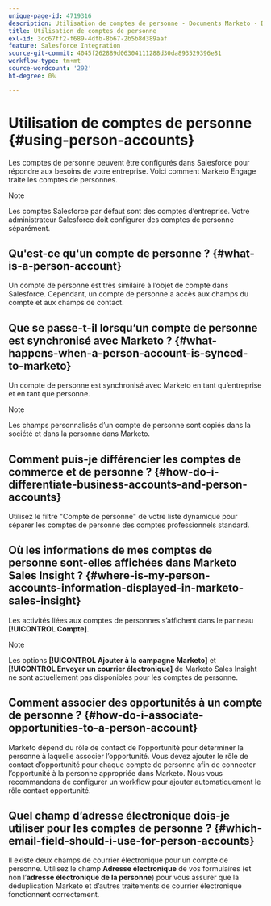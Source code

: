 ```yaml
---
unique-page-id: 4719316
description: Utilisation de comptes de personne - Documents Marketo - Documentation du produit
title: Utilisation de comptes de personne
exl-id: 3cc67ff2-f689-4dfb-8b67-2b5b8d389aaf
feature: Salesforce Integration
source-git-commit: 4045f262889d06304111288d30da893529396e81
workflow-type: tm+mt
source-wordcount: '292'
ht-degree: 0%

---
```


# Utilisation de comptes de personne {#using-person-accounts}

Les comptes de personne peuvent être configurés dans Salesforce pour répondre aux besoins de votre entreprise. Voici comment Marketo Engage traite les comptes de personnes.

>[!NOTE]
>
>Les comptes Salesforce par défaut sont des comptes d’entreprise. Votre administrateur Salesforce doit configurer des comptes de personne séparément.

## Qu&#39;est-ce qu&#39;un compte de personne ? {#what-is-a-person-account}

Un compte de personne est très similaire à l’objet de compte dans Salesforce. Cependant, un compte de personne a accès aux champs du compte et aux champs de contact.

## Que se passe-t-il lorsqu’un compte de personne est synchronisé avec Marketo ? {#what-happens-when-a-person-account-is-synced-to-marketo}

Un compte de personne est synchronisé avec Marketo en tant qu’entreprise et en tant que personne.

>[!NOTE]
>
>Les champs personnalisés d’un compte de personne sont copiés dans la société et dans la personne dans Marketo.

## Comment puis-je différencier les comptes de commerce et de personne ? {#how-do-i-differentiate-business-accounts-and-person-accounts}

Utilisez le filtre &quot;Compte de personne&quot; de votre liste dynamique pour séparer les comptes de personne des comptes professionnels standard.

## Où les informations de mes comptes de personne sont-elles affichées dans Marketo Sales Insight ? {#where-is-my-person-accounts-information-displayed-in-marketo-sales-insight}

Les activités liées aux comptes de personnes s’affichent dans le panneau **[!UICONTROL Compte]**.

>[!NOTE]
>
>Les options **[!UICONTROL Ajouter à la campagne Marketo]** et **[!UICONTROL Envoyer un courrier électronique]** de Marketo Sales Insight ne sont actuellement pas disponibles pour les comptes de personne.

## Comment associer des opportunités à un compte de personne ? {#how-do-i-associate-opportunities-to-a-person-account}

Marketo dépend du rôle de contact de l’opportunité pour déterminer la personne à laquelle associer l’opportunité. Vous devez ajouter le rôle de contact d’opportunité pour chaque compte de personne afin de connecter l’opportunité à la personne appropriée dans Marketo. Nous vous recommandons de configurer un workflow pour ajouter automatiquement le rôle contact opportunité.

## Quel champ d’adresse électronique dois-je utiliser pour les comptes de personne ? {#which-email-field-should-i-use-for-person-accounts}

Il existe deux champs de courrier électronique pour un compte de personne. Utilisez le champ **Adresse électronique** de vos formulaires (et non l’**adresse électronique de la personne**) pour vous assurer que la déduplication Marketo et d’autres traitements de courrier électronique fonctionnent correctement.
